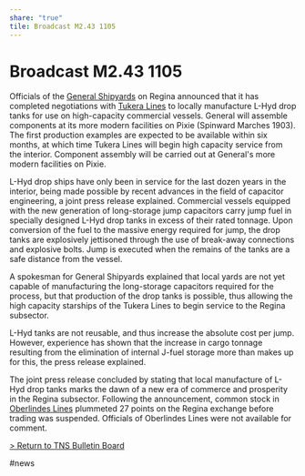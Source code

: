```yaml
---
share: "true"
tile: Broadcast M2.43 1105
---
```

# Broadcast M2.43 1105  
Officials of the [General Shipyards](GeneralShipyards.md) on Regina announced that it has completed negotiations with [Tukera Lines](TukeraLines.md) to locally manufacture L-Hyd drop tanks for use on high-capacity commercial vessels. General will assemble components at its more modern facilities on Pixie (Spinward Marches 1903). The first production examples are expected to be available within six months, at which time Tukera Lines will begin high capacity service from the interior. Component assembly will be carried out at General's more modern facilities on Pixie.  
  
L-Hyd drop ships have only been in service for the last dozen years in the interior, being made possible by recent advances in the field of capacitor engineering, a joint press release explained. Commercial vessels equipped with the new generation of long-storage jump capacitors carry jump fuel in specially designed L-Hyd drop tanks in excess of their rated tonnage. Upon conversion of the fuel to the massive energy required for jump, the drop tanks are explosively jettisoned through the use of break-away connections and explosive bolts. Jump is executed when the remains of the tanks are a safe distance from the vessel.  
  
A spokesman for General Shipyards explained that local yards are not yet capable of manufacturing the long-storage capacitors required for the process, but that production of the drop tanks is possible, thus allowing the high capacity starships of the Tukera Lines to begin service to the Regina subsector.  
  
L-Hyd tanks are not reusable, and thus increase the absolute cost per jump. However, experience has shown that the increase in cargo tonnage resulting from the elimination of internal J-fuel storage more than makes up for this, the press release explained.  
  
The joint press release concluded by stating that local manufacture of L-Hyd drop tanks marks the dawn of a new era of commerce and prosperity in the Regina subsector. Following the announcement, common stock in [Oberlindes Lines](OberlindesLines.md) plummeted 27 points on the Regina exchange before trading was suspended. Officials of Oberlindes Lines were not available for comment.  
  
[> Return to TNS Bulletin Board](./index.md)  
  
#news
